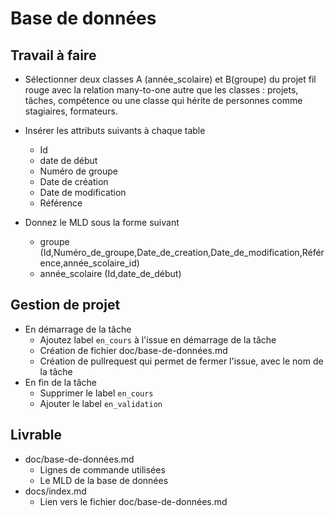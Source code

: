 # Base de données 

## Travail à faire

- Sélectionner deux classes A (année_scolaire) et B(groupe) du projet fil rouge avec la relation many-to-one autre que les classes : projets, tâches, compétence ou une classe qui hérite de personnes comme  stagiaires, formateurs.

- Insérer les attributs suivants à chaque table
  - Id
  - date de début
  - Numéro de groupe
  - Date de création
  - Date de modification
  - Référence

- Donnez le MLD sous la forme suivant 

  - groupe (Id,Numéro_de_groupe,Date_de_creation,Date_de_modification,Référence,année_scolaire_id)
  - année_scolaire (Id,date_de_début)

## Gestion de projet 

- En démarrage de la tâche 
  - Ajoutez label `en_cours` à l'issue en démarrage de la tâche
  - Création de fichier doc/base-de-données.md
  - Création de pullrequest qui permet de fermer l'issue, avec le nom de la tâche
- En fin de la tâche
  - Supprimer le label `en_cours`
  - Ajouter le label `en_validation`

## Livrable

- doc/base-de-données.md
  - Lignes de commande utilisées
  - Le MLD de la base de données
- docs/index.md
  - Lien vers le fichier doc/base-de-données.md
